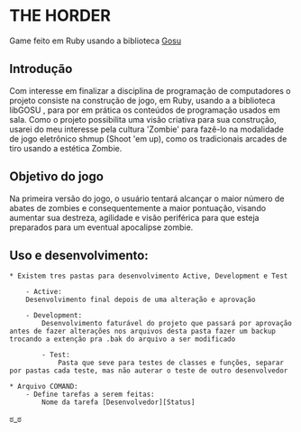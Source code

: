 THE HORDER
=========

Game feito em Ruby usando a biblioteca [Gosu](https://github.com/jlnr/gosu)

Introdução
-----------
Com interesse em finalizar a disciplina de programação de computadores o projeto consiste
na construção de jogo, em Ruby, usando a a biblioteca libGOSU , para por em prática os
conteúdos de programação usados em sala. Como o projeto possibilita uma visão criativa
para sua construção, usarei do meu interesse pela cultura 'Zombie' para fazê-lo na modalidade
de jogo eletrônico shmup (Shoot 'em up), como os tradicionais arcades de tiro usando a estética Zombie.


Objetivo do jogo
----------------
Na primeira versão do jogo, o usuário tentará alcançar o maior número de abates de zombies
e consequentemente a maior pontuação, visando aumentar sua destreza, agilidade e visão
periférica para que esteja preparados para um eventual apocalipse zombie.

Uso e desenvolvimento:
----------------------

  	* Existem tres pastas para desenvolvimento Active, Development e Test

  		- Active:
  		Desenvolvimento final depois de uma alteração e aprovação

  		- Development:
    		Desenvolvimento faturável do projeto que passará por aprovação antes de fazer alterações nos arquivos desta pasta fazer um backup trocando a extenção pra .bak do arquivo a ser modificado 

    		- Test:
    			Pasta que seve para testes de classes e funções, separar por pastas cada teste, mas não auterar o teste de outro desenvolvedor

	* Arquivo COMAND:
	 	- Define tarefas a serem feitas:
	   		Nome da tarefa [Desenvolvedor][Status]
		
ಠ_ಠ
